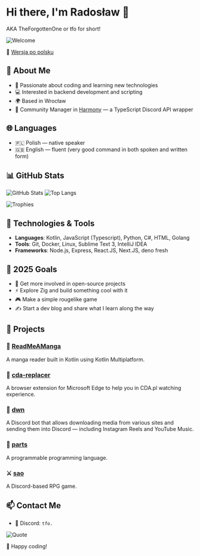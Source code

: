 # Hi there, I'm Radosław 👋
AKA TheForgottenOne or tfo for short!

![Welcome](https://readme-typing-svg.demolab.com?font=Fira+Code&weight=500&size=24&pause=1000&color=F75C7E&width=435&lines=I+just+do+stuff+sometimes.;Backend+Enthusiast+%F0%9F%92%BB;Lover+of+clean+code+%F0%9F%94%A7)

🔄 [Wersja po polsku](./README_PL.md)

## 🚀 About Me
- 🎯 Passionate about coding and learning new technologies
- 💻 Interested in backend development and scripting
- 🌍 Based in Wrocław
- 👥 Community Manager in [Harmony](https://github.com/harmonyland/harmony) — a TypeScript Discord API wrapper

## 🌐 Languages

- 🇵🇱 Polish — native speaker
- 🇬🇧 English — fluent (very good command in both spoken and written form)

## 📊 GitHub Stats
![GitHub Stats](https://github-readme-stats.vercel.app/api?username=tfo-dot&show_icons=true&hide_rank=true&theme=radical)
![Top Langs](https://github-readme-stats.vercel.app/api/top-langs/?username=tfo-dot&layout=compact&theme=radical)

![Trophies](https://github-profile-trophy.vercel.app/?username=tfo-dot&theme=radical&margin-w=15&no-frame=true)

## 🔧 Technologies & Tools
- **Languages**: Kotlin, JavaScript (Typescript), Python, C#, HTML, Golang
- **Tools**: Git, Docker, Linux, Sublime Text 3, IntelliJ IDEA
- **Frameworks**: Node.js, Express, React.JS, Next.JS, deno fresh

## 🎯 2025 Goals
- 🤝 Get more involved in open-source projects
- ⚡ Explore Zig and build something cool with it
- 🎮 Make a simple rougelike game
- ✍️ Start a dev blog and share what I learn along the way

## 📂 Projects
### 📖 [ReadMeAManga](https://github.com/tfo-dot/ReadMeAManga)
A manga reader built in Kotlin using Kotlin Multiplatform.

### 🧩 [cda-replacer](https://github.com/tfo-dot/cda-replacer)
A browser extension for Microsoft Edge to help you in CDA.pl watching experience.

### 🤖 [dwn](https://github.com/tfo-dot/dwn)
A Discord bot that allows downloading media from various sites and sending them into Discord — including Instagram Reels and YouTube Music.

### 🔣 [parts](https://github.com/tfo-dot/parts)
A programmable programming language.

### ⚔️ [sao](https://github.com/tfo-dot/sao)
A Discord-based RPG game.

## 📫 Contact Me
- 💬 Discord: `tfo.`

![Quote](https://quotes-github-readme.vercel.app/api?type=horizontal&theme=radical)

🚀 Happy coding!
